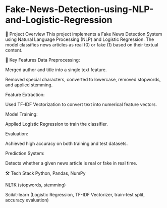 # Fake-News-Detection-using-NLP-and-Logistic-Regression
📌 Project Overview
This project implements a Fake News Detection System using Natural Language Processing (NLP) and Logistic Regression. The model classifies news articles as real (0) or fake (1) based on their textual content.

🔹 Key Features
Data Preprocessing:

Merged author and title into a single text feature.

Removed special characters, converted to lowercase, removed stopwords, and applied stemming.

Feature Extraction:

Used TF-IDF Vectorization to convert text into numerical feature vectors.

Model Training:

Applied Logistic Regression to train the classifier.

Evaluation:

Achieved high accuracy on both training and test datasets.

Prediction System:

Detects whether a given news article is real or fake in real time.

🛠 Tech Stack
Python, Pandas, NumPy

NLTK (stopwords, stemming)

Scikit-learn (Logistic Regression, TF-IDF Vectorizer, train-test split, accuracy evaluation)

